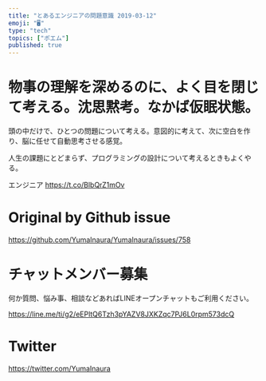 ```yaml
---
title: "とあるエンジニアの問題意識 2019-03-12"
emoji: "🖥"
type: "tech"
topics: ["ポエム"]
published: true
---
```



# 物事の理解を深めるのに、よく目を閉じて考える。沈思黙考。なかば仮眠状態。

頭の中だけで、ひとつの問題について考える。意図的に考えて、次に空白を作り、脳に任せて自動思考させる感覚。

人生の課題にとどまらず、プログラミングの設計について考えるときもよくやる。

エンジニア <https://t.co/BlbQrZ1mOv>

# Original by Github issue

https://github.com/YumaInaura/YumaInaura/issues/758








<!-- Update From Qiita API -->

# チャットメンバー募集


何か質問、悩み事、相談などあればLINEオープンチャットもご利用ください。

https://line.me/ti/g2/eEPltQ6Tzh3pYAZV8JXKZqc7PJ6L0rpm573dcQ





# Twitter


https://twitter.com/YumaInaura


<!-- Update From Qiita API -->


